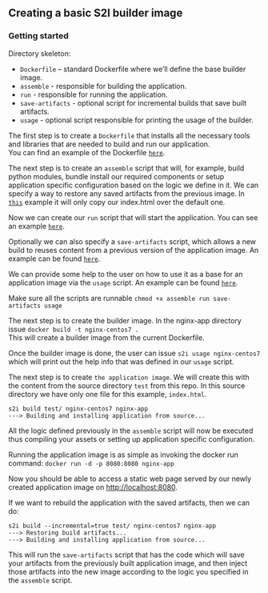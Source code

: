 Creating a basic S2I builder image  
---

### Getting started  

Directory skeleton:  

* `Dockerfile` – standard Dockerfile where we’ll define the base builder image.  
* `assemble` - responsible for building the application.  
* `run` - responsible for running the application.  
* `save-artifacts` - optional script for incremental builds that save built artifacts.  
* `usage` - optional script responsible for printing the usage of the builder.  

The first step is to create a `Dockerfile` that installs all the necessary tools and libraries that are needed to build and run our application.  
You can find an example of the Dockerfile [`here`](nginx-app/Dockerfile).   

The next step is to create an `assemble` script that will, for example, build python modules, bundle install our required components or setup application specific configuration based on the logic we define in it. We can specify a way to restore any saved artifacts from the previous image. In [`this`](nginx-app/assemble) example it will only copy our index.html over the default one.  

Now we can create our `run` script that will start the application. You can see an example [`here`](nginx-app/run).

Optionally we can also specify a `save-artifacts` script, which allows a new build to reuses content from a previous version of the application image.
An example can be found [`here`](nginx-app/save-artifacts).  

We can provide some help to the user on how to use it as a base for an application image via the `usage` script. An example can be found [`here`](nginx-app/usage).

Make sure all the scripts are runnable `chmod +x assemble run save-artifacts usage`

The next step is to create the builder image. In the nginx-app directory issue `docker build -t nginx-centos7 .`  
This will create a builder image from the current Dockerfile.

Once the builder image is done, the user can issue `s2i usage nginx-centos7` which will print out the help info that was defined in our `usage` script.

The next step is to create `the application image`. We will create this with the content from the source directory `test` from this repo. In this source directory we have only one file for this example, `index.html`.

```
s2i build test/ nginx-centos7 nginx-app
---> Building and installing application from source...
```
All the logic defined previously in the `assemble` script will now be executed thus compiling your assets or setting up application specific configuration.

Running the application image is as simple as invoking the docker run command:
`docker run -d -p 8080:8080 nginx-app`

Now you should be able to access a static web page served by our newly created application image on [http://localhost:8080](http://localhost:8080).

If we want to rebuild the application with the saved artifacts, then we can do:
```
s2i build --incremental=true test/ nginx-centos7 nginx-app
---> Restoring build artifacts...
---> Building and installing application from source...
```
This will run the `save-artifacts` script that has the code which will save your artifacts from the previously built application image, and then inject those artifacts into the new image according to the logic you specified in the `assemble` script. 
